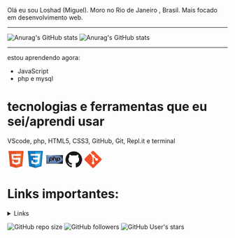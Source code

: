 Olá eu sou Loshad (Miguel).
Moro no Rio de Janeiro , Brasil. 
Mais focado em desenvolvimento web. 


---

![Anurag's GitHub stats](https://github-readme-stats.vercel.app/api?username=Los-had&show_icons=true&theme=tokyonight)
![Anurag's GitHub stats](https://github-readme-stats.vercel.app/api/top-langs/?username=Los-had&hide=html&layout=compact&theme=tokyonight)

---

estou  aprendendo agora:

* JavaScript
* php e mysql

# tecnologias e ferramentas que eu sei/aprendi usar

<!--
![vscode icon](https://user-images.githubusercontent.com/79226657/118053389-d1031200-b35a-11eb-9907-66f5cc43bb62.png)

![php icon](https://user-images.githubusercontent.com/79226657/118053440-e8da9600-b35a-11eb-8b1e-a1a7410def0c.png)

![github icone](https://user-images.githubusercontent.com/79226657/118053560-1f181580-b35b-11eb-985a-f56c16dd532d.png)

![repl it icon](https://user-images.githubusercontent.com/79226657/118053631-45d64c00-b35b-11eb-9fa5-8a4b1319ea57.png)

![html icon](https://user-images.githubusercontent.com/79226657/118053712-68686500-b35b-11eb-9029-c679bebf3db8.png)

![css icon](https://user-images.githubusercontent.com/79226657/118053767-7a4a0800-b35b-11eb-8e71-6a877bc49d29.png)
-->

VScode, php, HTML5, CSS3, GitHub, Git, Repl.it e terminal

<img height="40" src="https://raw.githubusercontent.com/devicons/devicon/master/icons/html5/html5-original.svg"> <img height="40" src="https://raw.githubusercontent.com/devicons/devicon/master/icons/css3/css3-original.svg"> <img height="40" src="https://raw.githubusercontent.com/devicons/devicon/master/icons/php/php-original.svg"> <img height="40" src="https://raw.githubusercontent.com/devicons/devicon/master/icons/github/github-original.svg"> <img height="40" src="https://raw.githubusercontent.com/devicons/devicon/master/icons/git/git-original.svg">



<!--
<img height="40" src="https://raw.githubusercontent.com/devicons/devicon/master/icons/css3/css3-original.svg">
<img height="40" src="https://raw.githubusercontent.com/devicons/devicon/master/icons/php/php-original.svg">
<img height="40" src="https://raw.githubusercontent.com/devicons/devicon/master/icons/github/github-original.svg">
-->

# Links importantes:

<details title="Links importantes">
        <summary>Links</summary>

<br>

[link do meu grupo no telegram](https://t.me/joinchat/TdG8frMDSzsxZGUx)

[meu canal do youtube, clique aqui para ver](https://www.youtube.com/channel/UCBITyx_njlrhlt0Rj6R0-LQ)

[Repl.it](https://replit.com/@Loshad)

</details>

![GitHub repo size](https://img.shields.io/github/repo-size/Los-had/Los-had)
![GitHub followers](https://img.shields.io/github/followers/Los-had?style=social)
![GitHub User's stars](https://img.shields.io/github/stars/Los-had?style=social)
